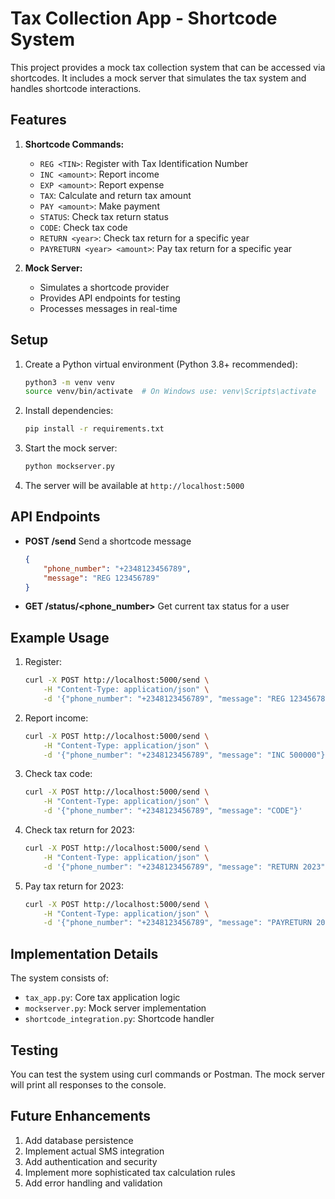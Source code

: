 # Tax Collection App - Shortcode System

This project provides a mock tax collection system that can be accessed via shortcodes. It includes a mock server that simulates the tax system and handles shortcode interactions.

## Features

1. **Shortcode Commands:**
   - `REG <TIN>`: Register with Tax Identification Number
   - `INC <amount>`: Report income
   - `EXP <amount>`: Report expense
   - `TAX`: Calculate and return tax amount
   - `PAY <amount>`: Make payment
   - `STATUS`: Check tax return status
   - `CODE`: Check tax code
   - `RETURN <year>`: Check tax return for a specific year
   - `PAYRETURN <year> <amount>`: Pay tax return for a specific year

2. **Mock Server:**
   - Simulates a shortcode provider
   - Provides API endpoints for testing
   - Processes messages in real-time

## Setup

1. Create a Python virtual environment (Python 3.8+ recommended):
   ```bash
   python3 -m venv venv
   source venv/bin/activate  # On Windows use: venv\Scripts\activate
   ```

2. Install dependencies:
   ```bash
   pip install -r requirements.txt
   ```

3. Start the mock server:
   ```bash
   python mockserver.py
   ```

4. The server will be available at `http://localhost:5000`

## API Endpoints

- **POST /send**
  Send a shortcode message
  ```json
  {
      "phone_number": "+2348123456789",
      "message": "REG 123456789"
  }
  ```

- **GET /status/<phone_number>**
  Get current tax status for a user

## Example Usage

1. Register:
   ```bash
   curl -X POST http://localhost:5000/send \
       -H "Content-Type: application/json" \
       -d '{"phone_number": "+2348123456789", "message": "REG 123456789"}'
   ```

2. Report income:
   ```bash
   curl -X POST http://localhost:5000/send \
       -H "Content-Type: application/json" \
       -d '{"phone_number": "+2348123456789", "message": "INC 500000"}'
   ```

3. Check tax code:
   ```bash
   curl -X POST http://localhost:5000/send \
       -H "Content-Type: application/json" \
       -d '{"phone_number": "+2348123456789", "message": "CODE"}'
   ```

4. Check tax return for 2023:
   ```bash
   curl -X POST http://localhost:5000/send \
       -H "Content-Type: application/json" \
       -d '{"phone_number": "+2348123456789", "message": "RETURN 2023"}'
   ```

5. Pay tax return for 2023:
   ```bash
   curl -X POST http://localhost:5000/send \
       -H "Content-Type: application/json" \
       -d '{"phone_number": "+2348123456789", "message": "PAYRETURN 2023 45000"}'
   ```

## Implementation Details

The system consists of:
- `tax_app.py`: Core tax application logic
- `mockserver.py`: Mock server implementation
- `shortcode_integration.py`: Shortcode handler

## Testing

You can test the system using curl commands or Postman. The mock server will print all responses to the console.

## Future Enhancements

1. Add database persistence
2. Implement actual SMS integration
3. Add authentication and security
4. Implement more sophisticated tax calculation rules
5. Add error handling and validation 